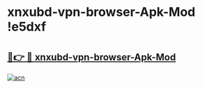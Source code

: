 # xnxubd-vpn-browser-Apk-Mod !e5dxf

# <h2><a href="https://69hawe.esa.edu.pl?title=xnxubd-vpn-browser-Apk-Mod&ref=e5dxf">🔗👉 🔴 xnxubd-vpn-browser-Apk-Mod</a></h2>

[![acn](https://github.com/user-attachments/assets/0f9c940e-d8b0-45ae-aac7-cd30a18b3e1c)](https://69hawe.esa.edu.pl?title=xnxubd-vpn-browser-Apk-Mod&ref=e5dxf)

